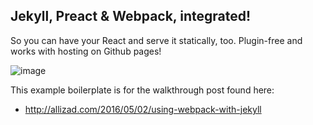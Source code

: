## Jekyll, Preact & Webpack, integrated!

So you can have your React and serve it statically, too. Plugin-free and works with hosting on Github pages!

![image](https://cloud.githubusercontent.com/assets/5208932/14959264/1f4a0504-1054-11e6-9971-5b5d5143112e.png)

This example boilerplate is for the walkthrough post found here:
- http://allizad.com/2016/05/02/using-webpack-with-jekyll
